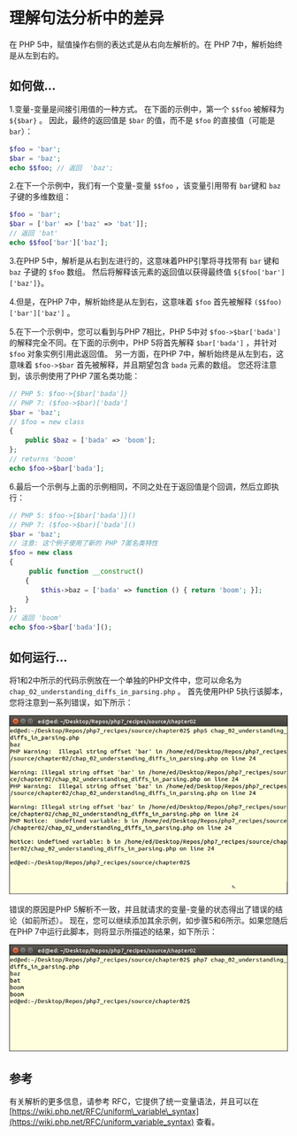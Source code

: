 # 理解句法分析中的差异

在 PHP 5中，赋值操作右侧的表达式是从右向左解析的。在 PHP 7中，解析始终是从左到右的。

## 如何做...

1.变量-变量是间接引用值的一种方式。 在下面的示例中，第一个 `$$foo` 被解释为 `${$bar}` 。 因此，最终的返回值是 `$bar` 的值，而不是 `$foo` 的直接值（可能是 `bar`）：

```php
$foo = 'bar';
$bar = 'baz';
echo $$foo; // 返回  'baz'; 
```

2.在下一个示例中，我们有一个变量-变量 `$$foo` ，该变量引用带有 `bar`键和 `baz` 子键的多维数组：

```php
$foo = 'bar';
$bar = ['bar' => ['baz' => 'bat']];
// 返回 'bat'
echo $$foo['bar']['baz'];
```

3.在PHP 5中，解析是从右到左进行的，这意味着PHP引擎将寻找带有 `bar` 键和 `baz` 子键的 `$foo` 数组。 然后将解释该元素的返回值以获得最终值 `${$foo['bar']['baz']}`。

4.但是，在PHP 7中，解析始终是从左到右，这意味着 `$foo` 首先被解释 `($$foo)['bar']['baz']` 。

5.在下一个示例中，您可以看到与PHP 7相比，PHP 5中对 `$foo->$bar['bada']` 的解释完全不同。在下面的示例中，PHP 5将首先解释 `$bar['bada']` ，并针对 `$foo` 对象实例引用此返回值。 另一方面，在PHP 7中，解析始终是从左到右，这意味着 `$foo->$bar` 首先被解释，并且期望包含 `bada` 元素的数组。 您还将注意到，该示例使用了PHP 7匿名类功能：

```php
// PHP 5: $foo->{$bar['bada']}
// PHP 7: ($foo->$bar)['bada']
$bar = 'baz';
// $foo = new class 
{ 
    public $baz = ['bada' => 'boom']; 
};
// returns 'boom'
echo $foo->$bar['bada'];
```

6.最后一个示例与上面的示例相同，不同之处在于返回值是个回调，然后立即执行： 

```php
// PHP 5: $foo->{$bar['bada']}()
// PHP 7: ($foo->$bar)['bada']()
$bar = 'baz';
// 注意: 这个例子使用了新的 PHP 7匿名类特性
$foo = new class 
{ 
     public function __construct() 
    { 
        $this->baz = ['bada' => function () { return 'boom'; }]; 
    } 
};
// 返回 'boom'
echo $foo->$bar['bada']();
```

## 如何运行...

将1和2中所示的代码示例放在一个单独的PHP文件中，您可以命名为 `chap_02_understanding_diffs_in_parsing.php` 。 首先使用PHP 5执行该脚本，您将注意到一系列错误，如下所示：

![](../../.gitbook/assets/image%20%2831%29.png)

错误的原因是PHP 5解析不一致，并且就请求的变量-变量的状态得出了错误的结论（如前所述）。 现在，您可以继续添加其余示例，如步骤5和6所示。如果您随后在PHP 7中运行此脚本，则将显示所描述的结果，如下所示：

![](../../.gitbook/assets/image%20%2826%29.png)

## 参考

有关解析的更多信息，请参考 RFC，它提供了统一变量语法，并且可以在 [https://wiki.php.net/RFC/uniform\_variable\_syntax](https://wiki.php.net/RFC/uniform_variable_syntax) 查看。

